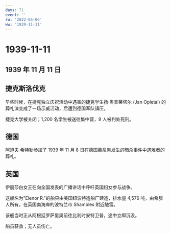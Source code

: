 ```yaml
---
days: 71
event: ''
ru: '2022-05-06'
ww: '1939-11-11'
---
```


# 1939-11-11

## 1939 年 11 月 11 日

## 捷克斯洛伐克

早些时候，在捷克独立庆祝活动中遇害的捷克学生扬·奥普莱塔尔 (Jan Opletal)
的葬礼演变成了一场示威活动，后遭到德国军队镇压。

捷克大学被关闭；1,200 名学生被送往集中营，9 人被判处死刑。

## 德国

阿道夫·希特勒参加了 1939 年 11 月 8
日在德国慕尼黑发生的暗杀事件中遇难者的葬礼。

## 英国

伊丽莎白女王在向全国发表的广播讲话中呼吁英国妇女参与战争。

这艘名为"Elenor R."的船只由美国纽波特造船厂建造，排水量 4,576
吨，由希腊人所有，在英国南海岸的波特兰市 Shambles 附近触雷。

该船当时正从阿根廷罗萨里奥前往比利时安特卫普，途中立即沉没。

船员获救；无人员伤亡。